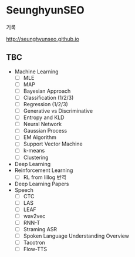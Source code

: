 # SeunghyunSEO

기록 


http://seunghyunseo.github.io


## TBC
- Machine Learning
  - [ ] MLE
  - [ ] MAP
  - [ ] Bayesian Approach
  - [ ] Classification (1/2/3)
  - [ ] Regression (1/2/3)
  - [ ] Generative vs Discriminative
  - [ ] Entropy and KLD
  - [ ] Neural Network
  - [ ] Gaussian Process
  - [ ] EM Algorithm
  - [ ] Support Vector Machine
  - [ ] k-means
  - [ ] Clustering
- Deep Learning
- Reinforcement Learning
  - [ ] RL from lillog 번역
- Deep Learning Papers
- Speech
  - [ ] CTC
  - [ ] LAS
  - [ ] LEAF
  - [ ] wav2vec
  - [ ] RNN-T
  - [ ] Straming ASR
  - [ ] Spoken Language Understanding Overview
  - [ ] Tacotron
  - [ ] Flow-TTS

